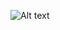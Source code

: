 ![Alt text](https://github.com/caocong2404/AboutMe/blob/main/Honors%20and%20awards/Honor%20and%20award.png)
